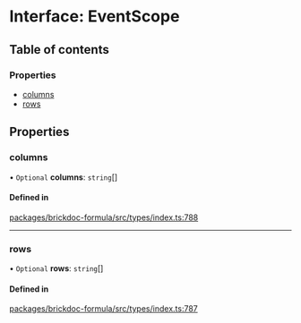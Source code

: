 # Interface: EventScope

## Table of contents

### Properties

- [columns](EventScope.md#columns)
- [rows](EventScope.md#rows)

## Properties

### <a id="columns" name="columns"></a> columns

• `Optional` **columns**: `string`[]

#### Defined in

[packages/brickdoc-formula/src/types/index.ts:788](https://github.com/mashcard/mashcard/blob/main/packages/brickdoc-formula/src/types/index.ts#L788)

---

### <a id="rows" name="rows"></a> rows

• `Optional` **rows**: `string`[]

#### Defined in

[packages/brickdoc-formula/src/types/index.ts:787](https://github.com/mashcard/mashcard/blob/main/packages/brickdoc-formula/src/types/index.ts#L787)
